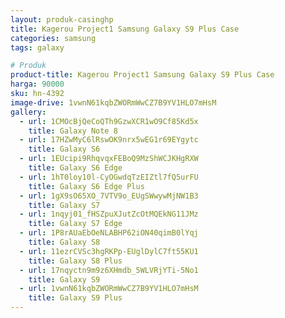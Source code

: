 ```yaml
---
layout: produk-casinghp
title: Kagerou Project1 Samsung Galaxy S9 Plus Case
categories: samsung
tags: galaxy

# Produk
product-title: Kagerou Project1 Samsung Galaxy S9 Plus Case
harga: 90000
sku: hn-4392
image-drive: 1vwnN61kqbZWORmWwCZ7B9YV1HLO7mHsM
gallery:
  - url: 1CMOcBjQeCoQTh9GzwXCR1wO9Cf85Kd5x
    title: Galaxy Note 8
  - url: 17HZwMyC6lRswOK9nrx5wEG1r69EYgytc
    title: Galaxy S6
  - url: 1EUcipi9RhqvqxFEBoQ9MzShWCJKHgRXW
    title: Galaxy S6 Edge
  - url: 1hT0loy10l-CyOGwdqTzEIZtl7fQ5urFU
    title: Galaxy S6 Edge Plus
  - url: 1gX9sO65XO_7VTV9o_EUgSWwywMjNW1B3
    title: Galaxy S7
  - url: 1nqyj01_fHSZpuXJutZcOtMQEkNG11JMz
    title: Galaxy S7 Edge
  - url: 1P8rAUaEbOeNLABHP62iON40qimB0lYqj
    title: Galaxy S8
  - url: 11ezrCVSc3hgRKPp-EUglDylC7ft55KU1
    title: Galaxy S8 Plus
  - url: 17nqyctn9m9z6XHmdb_5WLVRjYTi-5No1
    title: Galaxy S9
  - url: 1vwnN61kqbZWORmWwCZ7B9YV1HLO7mHsM
    title: Galaxy S9 Plus
---
```

